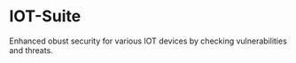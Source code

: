 # IOT-Suite
Enhanced obust security for various IOT devices by checking vulnerabilities and threats.
